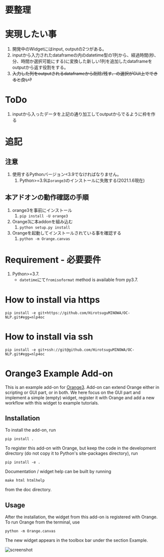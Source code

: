 # 要整理

# 実現したい事
1. 開発中のWidgetにはinput, outputの2つがある。
2. inputから入力されたdataframeの内のdatetime型の1列から、経過時間(秒、分、時間か選択可能にする)に変換した新しい1列を追加したdataframeをoutputから返す役割をする。
3. ~~入力した列をoutputされるdataframeから削除/残す、の選択がGUI上でできると良い?~~

# ToDo
1. inputから入ったデータを上記の通り加工してoutputからでるように枠を作る

# 追記
## 注意
1. 使用するPythonバージョン<3.9でなければなりません。
   1. Python>=3.9は`orange3`のインストールに失敗する(2021.1.6現在)

## 本アドオンの動作確認の手順
1. orange3を事前にインストール
   1. `pip install -U orange3`
2. Orange3に本addonを組み込む
   1. `python setup.py install`
3. Orangeを起動してインストールされている事を確認する
   1. `python -m Orange.canvas`

# Requirement - 必要要件
1. Python>=3.7.
   - `datetime`にて`fromisoformat` method is available from py3.7.

# How to install via https
`pip install -e git+https://github.com/HirotsuguMINOWA/OC-NLP.git#egg=nlp4oc`

# How to install via ssh
`pip install -e git+ssh://git@github.com/HirotsuguMINOWA/OC-NLP.git#egg=nlp4oc`

Orange3 Example Add-on
======================

This is an example add-on for [Orange3](http://orange.biolab.si). Add-on can extend Orange either 
in scripting or GUI part, or in both. We here focus on the GUI part and implement a simple (empty) widget,
register it with Orange and add a new workflow with this widget to example tutorials.

Installation
------------

To install the add-on, run

    pip install .

To register this add-on with Orange, but keep the code in the development directory (do not copy it to 
Python's site-packages directory), run

    pip install -e .

Documentation / widget help can be built by running

    make html htmlhelp

from the doc directory.

Usage
-----

After the installation, the widget from this add-on is registered with Orange. To run Orange from the terminal,
use

    python -m Orange.canvas

The new widget appears in the toolbox bar under the section Example.

![screenshot](https://github.com/biolab/orange3-example-addon/blob/master/screenshot.png)
